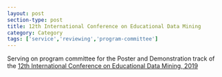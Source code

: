 ```yaml
---
layout: post
section-type: post
title: 12th International Conference on Educational Data Mining
category: Category
tags: ['service','reviewing','program-committee']
---
```

Serving on program committee for the Poster and Demonstration track of the [12th International Conference on Educational Data Mining, 2019](https://educationaldatamining.org/EDM2019/)

